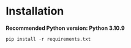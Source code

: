 # Installation

**Recommended Python version: Python 3.10.9**

```python
pip install -r requirements.txt
```